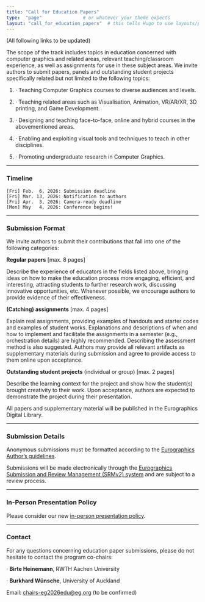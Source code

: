 ```yaml
---
title: "Call for Education Papers"
type:  "page"               # or whatever your theme expects
layout: "call_for_education_papers"  # this tells Hugo to use layouts/page/call_for_full_papers.html
---
```


(All following links to be updated)

The scope of the track includes topics in education concerned with computer graphics and related areas, relevant teaching/classroom experience, as well as assignments for use in these subject areas. We invite authors to submit papers, panels and outstanding student projects specifically related but not limited to the following topics:

1. · Teaching Computer Graphics courses to diverse audiences and levels.

2. · Teaching related areas such as Visualisation, Animation, VR/AR/XR, 3D printing, and Game Development.

3. · Designing and teaching face-to-face, online and hybrid courses in the abovementioned areas.

4. · Enabling and exploiting visual tools and techniques to teach in other disciplines.

5. · Promoting undergraduate research in Computer Graphics.
   
---

### Timeline

``` 
[Fri] Feb.  6, 2026: Submission deadline
[Fri] Mar. 13, 2026: Notification to authors
[Fri] Apr.  3, 2026: Camera-ready deadline
[Mon] May   4, 2026: Conference begins!
```

---

### Submission Format

We invite authors to submit their contributions that fall into one of the following categories:

**Regular papers** [max. 8 pages]

Describe the experience of educators in the fields listed above, bringing ideas on how to make the education process more engaging, efficient, and interesting, attracting students to further research work, discussing innovative opportunities, etc. Whenever possible, we encourage authors to provide evidence of their effectiveness.

**(Catching) assignments** [max. 4 pages]

Explain real assignments, providing examples of handouts and starter codes and examples of student works. Explanations and descriptions of when and how to implement and facilitate the assignments in a semester (e.g., orchestration details) are highly recommended. Describing the assessment method is also suggested. Authors may provide all relevant artifacts as supplementary materials during submission and agree to provide access to them online upon acceptance.

**Outstanding student projects** (individual or group) [max. 2 pages]

Describe the learning context for the project and show how the student(s) brought creativity to their work. Upon acceptance, authors are expected to demonstrate the project during their presentation.

All papers and supplementary material will be published in the Eurographics Digital Library.


---

### Submission Details

Anonymous submissions must be formatted according to the [Eurographics Author’s guidelines](https://srmv2.eg.org/COMFy/Conference/EG_2025EDU/GetConferenceFile?fileID=15915).

Submissions will be made electronically through the [Eurographics Submission and Review Management (SRMv2) system](https://srmv2.eg.org/COMFy/Conference/EG_2025EDU) and are subject to a review process.

---

### In-Person Presentation Policy

Please consider our new [in-person presentation policy](https://eg2026.github.io/test-site/presentation_policy/#presentation_policy).

---

### Contact

For any questions concerning education paper submissions, please do not hesitate to contact the program co-chairs:

· **Birte Heinemann**, RWTH Aachen University

· **Burkhard Wünsche**, University of Auckland

Email: chairs-eg2026edu@eg.org (to be confirmed)

